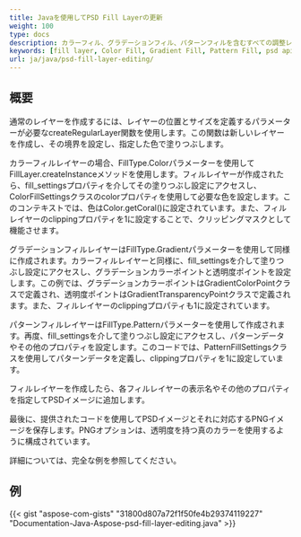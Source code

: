 ```yaml
---
title: Javaを使用してPSD Fill Layerの更新
weight: 100
type: docs
description: カラーフィル、グラデーションフィル、パターンフィルを含むすべての調整レイヤーの使用例
keywords: [fill layer, Color Fill, Gradient Fill, Pattern Fill, psd api, java, code sample]
url: ja/java/psd-fill-layer-editing/
---
```


## **概要**

通常のレイヤーを作成するには、レイヤーの位置とサイズを定義するパラメーターが必要なcreateRegularLayer関数を使用します。この関数は新しいレイヤーを作成し、その境界を設定し、指定した色で塗りつぶします。

カラーフィルレイヤーの場合、FillType.Colorパラメーターを使用してFillLayer.createInstanceメソッドを使用します。フィルレイヤーが作成されたら、fill_settingsプロパティを介してその塗りつぶし設定にアクセスし、ColorFillSettingsクラスのcolorプロパティを使用して必要な色を設定します。このコンテキストでは、色はColor.getCoral()に設定されています。また、フィルレイヤーのclippingプロパティを1に設定することで、クリッピングマスクとして機能させます。

グラデーションフィルレイヤーはFillType.Gradientパラメーターを使用して同様に作成されます。カラーフィルレイヤーと同様に、fill_settingsを介して塗りつぶし設定にアクセスし、グラデーションカラーポイントと透明度ポイントを設定します。この例では、グラデーションカラーポイントはGradientColorPointクラスで定義され、透明度ポイントはGradientTransparencyPointクラスで定義されます。また、フィルレイヤーのclippingプロパティも1に設定されています。

パターンフィルレイヤーはFillType.Patternパラメーターを使用して作成されます。再度、fill_settingsを介して塗りつぶし設定にアクセスし、パターンデータやその他のプロパティを設定します。このコードでは、PatternFillSettingsクラスを使用してパターンデータを定義し、clippingプロパティを1に設定しています。

フィルレイヤーを作成したら、各フィルレイヤーの表示名やその他のプロパティを指定してPSDイメージに追加します。

最後に、提供されたコードを使用してPSDイメージとそれに対応するPNGイメージを保存します。PNGオプションは、透明度を持つ真のカラーを使用するように構成されています。

詳細については、完全な例を参照してください。

## **例**
{{< gist "aspose-com-gists" "31800d807a72f1f50fe4b29374119227" "Documentation-Java-Aspose-psd-fill-layer-editing.java" >}}
